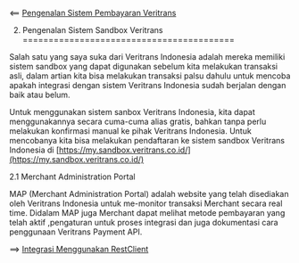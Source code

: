 <== [Pengenalan Sistem Pembayaran Veritrans](../01-pengenalan/README.md)

2. Pengenalan Sistem Sandbox Veritrans
=========================================

Salah satu yang saya suka dari Veritrans Indonesia adalah mereka memiliki sistem sandbox yang dapat digunakan sebelum kita melakukan transaksi asli, dalam artian kita bisa melakukan transaksi palsu dahulu untuk mencoba apakah integrasi dengan sistem Veritrans Indonesia sudah berjalan dengan baik atau belum. 

Untuk menggunakan sistem sanbox Veritrans Indonesia, kita dapat menggunakannya secara cuma-cuma alias gratis, bahkan tanpa perlu melakukan konfirmasi manual ke pihak Veritrans Indonesia. Untuk mencobanya kita bisa melakukan pendaftaran ke sistem sandbox Veritrans Indonesia di [https://my.sandbox.veritrans.co.id/](https://my.sandbox.veritrans.co.id/)

2.1 Merchant Administration Portal

MAP (Merchant Administration Portal) adalah website yang telah disediakan oleh Veritrans Indonesia untuk me-monitor transaksi Merchant secara real time. Didalam MAP juga Merchant dapat melihat metode pembayaran yang telah aktif ,pengaturan untuk proses integrasi dan juga dokumentasi cara penggunaan Veritrans Payment API.

==> [Integrasi Menggunakan RestClient](../03-rest-client/README.md)
